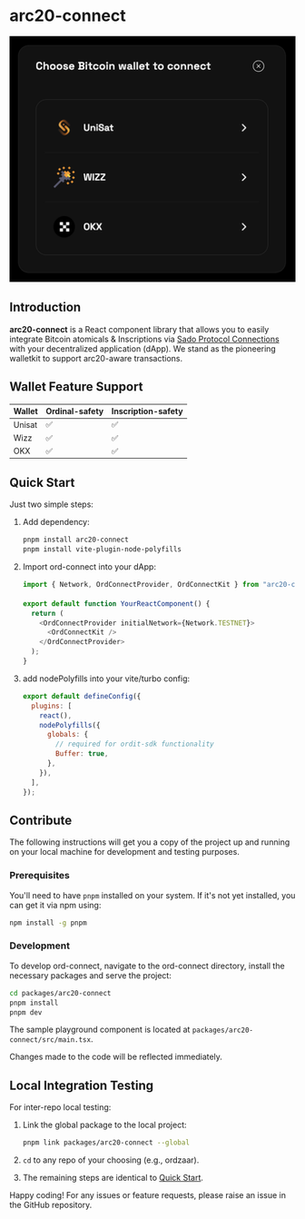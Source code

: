 # arc20-connect

<img src="preview_wallets.png" alt="Preview" />

## Introduction

**arc20-connect** is a React component library that allows you to easily integrate Bitcoin atomicals & Inscriptions via [Sado Protocol Connections](https://sado.space) with your decentralized application (dApp). We stand as the pioneering walletkit to support arc20-aware transactions.

## Wallet Feature Support

| Wallet | Ordinal-safety | Inscription-safety |
| ------ | -------------- | ------------------ |
| Unisat | ✅             | ✅                 |
| Wizz   | ✅             | ✅                 |
| OKX    | ✅             | ✅                 |

## Quick Start

Just two simple steps:

1.  Add dependency:

    ```bash
    pnpm install arc20-connect
    pnpm install vite-plugin-node-polyfills
    ```

2.  Import ord-connect into your dApp:

    ```javascript
    import { Network, OrdConnectProvider, OrdConnectKit } from "arc20-connect";

    export default function YourReactComponent() {
      return (
        <OrdConnectProvider initialNetwork={Network.TESTNET}>
          <OrdConnectKit />
        </OrdConnectProvider>
      );
    }
    ```

3.  add nodePolyfills into your vite/turbo config:

    ```javascript
    export default defineConfig({
      plugins: [
        react(),
        nodePolyfills({
          globals: {
            // required for ordit-sdk functionality
            Buffer: true,
          },
        }),
      ],
    });
    ```

## Contribute

The following instructions will get you a copy of the project up and running on your local machine for development and testing purposes.

### Prerequisites

You'll need to have `pnpm` installed on your system. If it's not yet installed, you can get it via npm using:

```bash
npm install -g pnpm
```

### Development

To develop ord-connect, navigate to the ord-connect directory, install the necessary packages and serve the project:

```bash
cd packages/arc20-connect
pnpm install
pnpm dev
```

The sample playground component is located at `packages/arc20-connect/src/main.tsx`.

Changes made to the code will be reflected immediately.

## Local Integration Testing

For inter-repo local testing:

1. Link the global package to the local project:

   ```bash
   pnpm link packages/arc20-connect --global
   ```

2. `cd` to any repo of your choosing (e.g., ordzaar).

3. The remaining steps are identical to [Quick Start](#quick-start).

Happy coding! For any issues or feature requests, please raise an issue in the GitHub repository.
